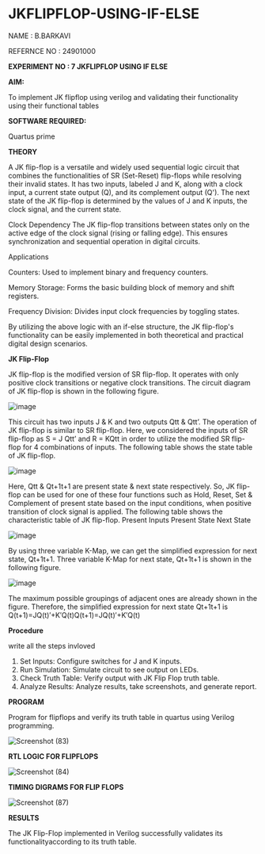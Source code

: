 # JKFLIPFLOP-USING-IF-ELSE
NAME  : B.BARKAVI

REFERNCE NO : 24901000

**EXPERIMENT NO : 7  JKFLIPFLOP USING IF ELSE**


**AIM:** 

To implement  JK flipflop using verilog and validating their functionality using their functional tables

**SOFTWARE REQUIRED:**

Quartus prime

**THEORY**


A JK flip-flop is a versatile and widely used sequential logic circuit that combines the functionalities of SR (Set-Reset) flip-flops while resolving their invalid states. It has two inputs, labeled J and K, along with a clock input, a current state output (Q), and its complement output (Q'). The next state of the JK flip-flop is determined by the values of J and K inputs, the clock signal, and the current state.

Clock Dependency
The JK flip-flop transitions between states only on the active edge of the clock signal (rising or falling edge). This ensures synchronization and sequential operation in digital circuits.

Applications

Counters: Used to implement binary and frequency counters.

Memory Storage: Forms the basic building block of memory and shift registers.

Frequency Division: Divides input clock frequencies by toggling states.

By utilizing the above logic with an if-else structure, the JK flip-flop's functionality can be easily implemented in both theoretical and practical digital design scenarios.









**JK Flip-Flop**

JK flip-flop is the modified version of SR flip-flop. It operates with only positive clock transitions or negative clock transitions. The circuit diagram of JK flip-flop is shown in the following figure.

![image](https://github.com/naavaneetha/JKFLIPFLOP-USING-IF-ELSE/assets/154305477/a649c30b-232b-4558-b188-fd6c09845180)


This circuit has two inputs J & K and two outputs Qtt & Qtt’. The operation of JK flip-flop is similar to SR flip-flop. Here, we considered the inputs of SR flip-flop as S = J Qtt’ and R = KQtt in order to utilize the modified SR flip-flop for 4 combinations of inputs. The following table shows the state table of JK flip-flop.

![image](https://github.com/naavaneetha/JKFLIPFLOP-USING-IF-ELSE/assets/154305477/c4360742-e8a8-4937-b089-c46c0433f9a3)

 
Here, Qtt & Qt+1t+1 are present state & next state respectively. So, JK flip-flop can be used for one of these four functions such as Hold, Reset, Set & Complement of present state based on the input conditions, when positive transition of clock signal is applied. The following table shows the characteristic table of JK flip-flop. Present Inputs Present State Next State
 
![image](https://github.com/naavaneetha/JKFLIPFLOP-USING-IF-ELSE/assets/154305477/6c275261-a6d5-4c37-a3a7-1e88ca11c4cd)

By using three variable K-Map, we can get the simplified expression for next state, Qt+1t+1. Three variable K-Map for next state, Qt+1t+1 is shown in the following figure.
 
![image](https://github.com/naavaneetha/JKFLIPFLOP-USING-IF-ELSE/assets/154305477/5174f41b-0ce0-4329-a372-6d1943ea6673)

The maximum possible groupings of adjacent ones are already shown in the figure. Therefore, the simplified expression for next state Qt+1t+1 is Q(t+1)=JQ(t)′+K′Q(t)Q(t+1)=JQ(t)′+K′Q(t)

**Procedure**

 write all the steps invloved 

 1. Set Inputs: Configure switches for J and K inputs.
 2. Run Simulation: Simulate circuit to see output on LEDs.
 3. Check Truth Table: Verify output with JK Flip Flop truth table.
 4. Analyze Results: Analyze results, take screenshots, and generate report.

**PROGRAM**

Program for flipflops and verify its truth table in quartus using Verilog programming.

![Screenshot (83)](https://github.com/user-attachments/assets/72f2c490-b683-4ea6-81b1-f2b03fb0048d)


**RTL LOGIC FOR FLIPFLOPS**

![Screenshot (84)](https://github.com/user-attachments/assets/84b77e9e-f120-4c98-ae21-fd5569aa7999)


**TIMING DIGRAMS FOR FLIP FLOPS**

![Screenshot (87)](https://github.com/user-attachments/assets/32e51fc3-3007-48e2-b267-2682de798714)


**RESULTS**

The JK Flip-Flop implemented in Verilog successfully validates its functionalityaccording to its truth table.
